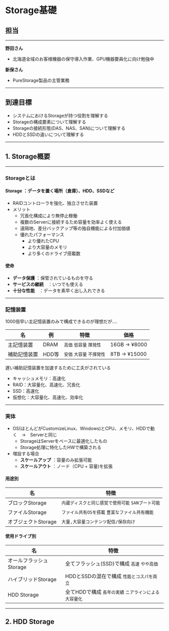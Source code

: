# Storage基礎

## 担当
---
**野田さん**
 - 北海道全域のお客様機器の保守導入作業、GPU機器要員化に向け勉強中
  
**新保さん**
 - PureStorage製品の主管業務
---

## 到達目標
 - システムにおけるStorageが持つ役割を理解する
 - Storageの構成要素について理解する
 - Storageの接続形態(DAS、NAS、SAN)について理解する
 - HDDとSSDの違いについて理解する

---

## 1. Storage概要

---

### Storageとは
#### **Storage** ：データを置く場所（倉庫）、HDD、SSDなど
  - RAIDコントローラを強化、独立させた装置
  - メリット
    - 冗長化構成により無停止稼働
    - 複数のServerに接続するため容量を効率よく使える
    - 遠隔地、差分バックアップ等の独自機能による付加価値
    - 優れたパフォーマンス
      - より優れたCPU
      - より大容量のメモリ
      - より多くのドライブ搭載数
      
 #### 使命
- **データ保護** ：保管されているものを守る
- **サービスの継続**　：いつでも使える
- **十分な性能**　：データを素早く出し入れできる
 ---

### 記憶装置
 1000倍早い主記憶装置のみで構成できるのが理想だが....
  
| 名                   | 例 | 特徴                       | 価格 |
|----------------------------|------------|--------------------------------|--------|
| 主記憶装置         | DRAM        | `高価` `低容量` `揮発性`   | 16GB -> ¥8000  |
| 補助記憶装置             | HDD等        | `安価` `大容量` `不揮発性`  | 8TB -> ¥15000 |

 遅い補助記憶装置を加速するために工夫がされている
  - キャッシュメモリ：高速化
  - RAID：大容量化、高速化、冗長化
  - SSD：高速化
  - 仮想化：大容量化、高速化、効率化

---

### 実体
- OS(ほとんどがCustomizeLinux、Windows)とCPU、メモリ、HDDで動く　->　Serverと同じ
  - StorageはServerをベースに最適化したもの
  - Storage処理に特化したHWで構築される
- 増設する場合
  - **スケールアップ** ：容量のみ拡張可能
  - **スケールアウト** ：ノード（CPU + 容量)を拡張

#### 用途別

| 名                   | 特徴                       | 
|----------------------------|------------|
| ブロックStorage      | `内蔵ディスクと同じ感覚で使用可能` `SANブート可能`      |
| ファイルStorage             | `ファイル共有OSを搭載` `豊富なファイル共有機能`        | 
| オブジェクトStorage          | `大量,大容量コンテンツ配信/保存向け` |

#### 使用ドライブ別

| 名                   | 特徴                       | 
|----------------------------|------------|
| オールフラッシュStorage      | 全てフラッシュ(SSD)で構成 `高速` `やや高価`|
| ハイブリッドStorage             | HDDとSSDの混在で構成 `性能とコスパを両立`        | 
| HDD Storage          | 全てHDDで構成 `長年の実績` `ニアラインによる大容量化` |


---

## 2. HDD Storage

